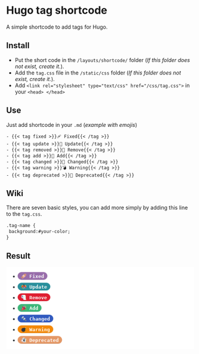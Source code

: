 # Hugo tag shortcode
A simple shortcode to add tags for Hugo.

## Install 

- Put the short code in the `/layouts/shortcode/` folder (*If this folder does not exist, create it.*).
- Add the `tag.css` file in the `/static/css` folder (*If this folder does not exist, create it.*).
- Add `<link rel="stylesheet" type="text/css" href="/css/tag.css">` in your `<head> </head>`

## Use

Just add shortcode in your `.md` (*example with emojis*)

```
- {{< tag fixed >}}🩹 Fixed{{< /tag >}} 
- {{< tag update >}}🎊 Update{{< /tag >}}
- {{< tag removed >}}🧻 Remove{{< /tag >}} 
- {{< tag add >}}🎉 Add{{< /tag >}}
- {{< tag changed >}}🔩 Changed{{< /tag >}} 
- {{< tag warning >}}💣 Warning{{< /tag >}}
- {{< tag deprecated >}}👻 Deprecated{{< /tag >}} 
```

## Wiki

There are seven basic styles, you can add more simply by adding this line to the `tag.css`.

```
.tag-name {
 background:#your-color;
}
```

## Result

![tag](tag-hugo.png)
